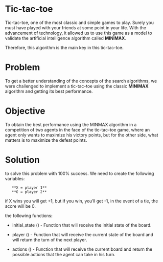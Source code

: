 # Tic-tac-toe
Tic-tac-toe, one of the most classic and simple games to play. Surely you must have played with your friends at some point in your life.
With the advancement of technology, it allowed us to use this game as a model to validate the artificial intelligence algorithm called **MINIMAX**.

Therefore, this algorithm is the main key in this tic-tac-toe.

# Problem

To get a better understanding of the concepts of the search algorithms, we were challenged to implement a tic-tac-toe using the classic **MINIMAX** 
algorithm and getting its best performance.

# Objective

To obtain the best performance using the MINMAX algorithm in a competition of two agents in the face of the tic-tac-toe game, where an agent only wants 
to maximize his victory points, but for the other side, what matters is to maximize the defeat points.

# Solution

to solve this problem with 100% success. We need to create the following variables:

       **X = player 1**
       **O = player 2**
if X wins you will get +1, but if you win, you’ll get -1, in the event of a tie, the score will be 0.




 the following functions:

* initial_state () - Function that will receive the initial state of the board.

* player () -
Function that will receive the current state of the board and will return the turn of the next player.

* actions () - Function that will receive the current board and return the possible actions that the agent can take in his turn.
